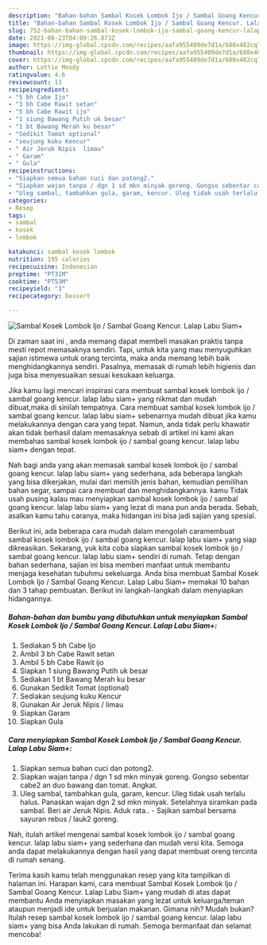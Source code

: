 ```yaml
---
description: "Bahan-bahan Sambal Kosek Lombok Ijo / Sambal Goang Kencur. Lalap Labu Siam+ Sederhana dan Mudah Dibuat"
title: "Bahan-bahan Sambal Kosek Lombok Ijo / Sambal Goang Kencur. Lalap Labu Siam+ Sederhana dan Mudah Dibuat"
slug: 752-bahan-bahan-sambal-kosek-lombok-ijo-sambal-goang-kencur-lalap-labu-siam-sederhana-dan-mudah-dibuat
date: 2021-06-23T04:09:26.873Z
image: https://img-global.cpcdn.com/recipes/aafa955409de7d1a/680x482cq70/sambal-kosek-lombok-ijo-sambal-goang-kencur-lalap-labu-siam-foto-resep-utama.jpg
thumbnail: https://img-global.cpcdn.com/recipes/aafa955409de7d1a/680x482cq70/sambal-kosek-lombok-ijo-sambal-goang-kencur-lalap-labu-siam-foto-resep-utama.jpg
cover: https://img-global.cpcdn.com/recipes/aafa955409de7d1a/680x482cq70/sambal-kosek-lombok-ijo-sambal-goang-kencur-lalap-labu-siam-foto-resep-utama.jpg
author: Lottie Moody
ratingvalue: 4.6
reviewcount: 13
recipeingredient:
- "5 bh Cabe Ijo"
- "3 bh Cabe Rawit setan"
- "5 bh Cabe Rawit ijo"
- "1 siung Bawang Putih uk besar"
- "1 bt Bawang Merah ku besar"
- "Sedikit Tomat optional"
- "seujung kuku Kencur"
- " Air Jeruk Nipis  limau"
- " Garam"
- " Gula"
recipeinstructions:
- "Siapkan semua bahan cuci dan potong2."
- "Siapkan wajan tanpa / dgn 1 sd mkn minyak goreng. Gongso sebentar cabe2 an duo bawang dan tomat. Angkat."
- "Uleg sambal, tambahkan gula, garam, kencur. Uleg tidak usah terlalu halus. Panaskan wajan dgn 2 sd mkn minyak. Setelahnya siramkan pada sambal. Beri air Jeruk Nipis. Aduk rata.. Sajikan sambal bersama sayuran rebus / lauk2 goreng."
categories:
- Resep
tags:
- sambal
- kosek
- lombok

katakunci: sambal kosek lombok 
nutrition: 195 calories
recipecuisine: Indonesian
preptime: "PT31M"
cooktime: "PT53M"
recipeyield: "3"
recipecategory: Dessert

---
```



![Sambal Kosek Lombok Ijo / Sambal Goang Kencur. Lalap Labu Siam+](https://img-global.cpcdn.com/recipes/aafa955409de7d1a/680x482cq70/sambal-kosek-lombok-ijo-sambal-goang-kencur-lalap-labu-siam-foto-resep-utama.jpg)

Di zaman  saat ini , anda memang dapat membeli masakan praktis tanpa mesti repot memasaknya sendiri. Tapi, untuk kita yang mau menyuguhkan sajian istimewa untuk orang tercinta, maka anda memang lebih baik menghidangkannya sendiri. Pasalnya, memasak di rumah lebih higienis dan juga bisa menyesuaikan sesuai kesukaan keluarga.

Jika kamu lagi mencari inspirasi cara membuat sambal kosek lombok ijo / sambal goang kencur. lalap labu siam+ yang nikmat dan mudah dibuat,maka di sinilah tempatnya. Cara membuat sambal kosek lombok ijo / sambal goang kencur. lalap labu siam+  sebenarnya mudah dibuat jika kamu melakukannya dengan cara yang tepat. Namun, anda tidak perlu khawatir akan tidak berhasil dalam memasaknya 
sebab di artikel ini kami akan membahas sambal kosek lombok ijo / sambal goang kencur. lalap labu siam+ dengan tepat.  



Nah bagi anda yang akan memasak sambal kosek lombok ijo / sambal goang kencur. lalap labu siam+ yang sederhana, ada beberapa langkah yang bisa dikerjakan, mulai dari memilih jenis bahan, kemudian pemilihan bahan segar, sampai cara membuat dan menghidangkannya. kamu Tidak usah pusing kalau mau menyiapkan sambal kosek lombok ijo / sambal goang kencur. lalap labu siam+ yang lezat di mana pun anda berada. Sebab, asalkan kamu  tahu caranya, maka hidangan ini bisa jadi sajian yang spesial.

Berikut ini, ada beberapa cara mudah dalam mengolah caramembuat sambal kosek lombok ijo / sambal goang kencur. lalap labu siam+ yang siap dikreasikan. Sekarang, yuk kita coba siapkan sambal kosek lombok ijo / sambal goang kencur. lalap labu siam+ sendiri di rumah. Tetap dengan bahan sederhana, sajian ini bisa memberi manfaat untuk membantu menjaga kesehatan tubuhmu sekeluarga. Anda bisa membuat Sambal Kosek Lombok Ijo / Sambal Goang Kencur. Lalap Labu Siam+ memakai 10 bahan dan 3 tahap pembuatan. Berikut ini langkah-langkah dalam menyiapkan hidangannya.

<!--inarticleads1-->

##### Bahan-bahan dan bumbu yang dibutuhkan untuk menyiapkan Sambal Kosek Lombok Ijo / Sambal Goang Kencur. Lalap Labu Siam+:

1. Sediakan 5 bh Cabe Ijo
1. Ambil 3 bh Cabe Rawit setan
1. Ambil 5 bh Cabe Rawit ijo
1. Siapkan 1 siung Bawang Putih uk besar
1. Sediakan 1 bt Bawang Merah ku besar
1. Gunakan Sedikit Tomat (optional)
1. Sediakan seujung kuku Kencur
1. Gunakan  Air Jeruk Nipis / limau
1. Siapkan  Garam
1. Siapkan  Gula




<!--inarticleads2-->

##### Cara menyiapkan Sambal Kosek Lombok Ijo / Sambal Goang Kencur. Lalap Labu Siam+:

1. Siapkan semua bahan cuci dan potong2.
1. Siapkan wajan tanpa / dgn 1 sd mkn minyak goreng. Gongso sebentar cabe2 an duo bawang dan tomat. Angkat.
1. Uleg sambal, tambahkan gula, garam, kencur. Uleg tidak usah terlalu halus. Panaskan wajan dgn 2 sd mkn minyak. Setelahnya siramkan pada sambal. Beri air Jeruk Nipis. Aduk rata.. - Sajikan sambal bersama sayuran rebus / lauk2 goreng.




Nah, itulah artikel mengenai  sambal kosek lombok ijo / sambal goang kencur. lalap labu siam+  yang sederhana dan mudah versi kita. Semoga anda dapat melakukannya dengan hasil yang dapat membuat oreng tercinta di rumah senang. 

Terima kasih kamu telah menggunakan resep yang kita tampilkan di halaman ini. Harapan kami, cara membuat  Sambal Kosek Lombok Ijo / Sambal Goang Kencur. Lalap Labu Siam+ yang mudah di atas dapat membantu Anda menyiapkan masakan yang lezat untuk keluarga/teman ataupun menjadi ide untuk berjualan makanan. Gimana nih? Mudah bukan? Itulah resep sambal kosek lombok ijo / sambal goang kencur. lalap labu siam+ yang bisa Anda lakukan di rumah. Semoga bermanfaat dan selamat mencoba!

